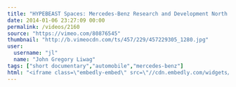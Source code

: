 ```yaml
---
title: "HYPEBEAST Spaces: Mercedes-Benz Research and Development North America"
date: 2014-01-06 23:27:09 00:00
permalink: /videos/2160
source: "https://vimeo.com/80876545"
thumbnail: "http://b.vimeocdn.com/ts/457/229/457229305_1280.jpg"
user:
  username: "jl"
  name: "John Gregory Liwag"
tags: ["short documentary","automobile","mercedes-benz"]
html: "<iframe class=\"embedly-embed\" src=\"//cdn.embedly.com/widgets/media.html?src=https%3A%2F%2Fplayer.vimeo.com%2Fvideo%2F80876545&src_secure=1&url=http%3A%2F%2Fvimeo.com%2F80876545&image=http%3A%2F%2Fb.vimeocdn.com%2Fts%2F457%2F229%2F457229305_1280.jpg&key=950020ba825211e1a0764040d3dc5c07&type=text%2Fhtml&schema=vimeo\" width=\"1280\" height=\"720\" scrolling=\"no\" frameborder=\"0\" allowfullscreen></iframe>"
---
```


